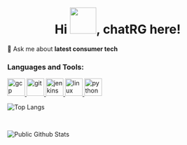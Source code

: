 <h1 align="center">Hi <img src="https://media.tenor.com/images/af1b615e4f90567a1328b7c320d3a601/tenor.gif" width="60px"/>, chatRG here!</h1> 

💬 Ask me about **latest consumer tech**


<h3 align="left">Languages and Tools:</h3>
<p align="left">
  <a href="https://cloud.google.com" target="_blank"> <img src="https://www.vectorlogo.zone/logos/google_cloud/google_cloud-icon.svg" alt="gcp" width="40" height="40"/> </a> 
  <a href="https://git-scm.com/" target="_blank"> <img src="https://www.vectorlogo.zone/logos/git-scm/git-scm-icon.svg" alt="git" width="40" height="40"/> </a> 
<!--   <a href="/" target="_blank"> <img src="https://devicons.github.io/devicon/devicon.git/icons/html5/html5-original-wordmark.svg" alt="html5" width="40" height="40"/> </a>  -->
  <a href="https://www.jenkins.io" target="_blank"> <img src="https://www.vectorlogo.zone/logos/jenkins/jenkins-icon.svg" alt="jenkins" width="40" height="40"/> </a>
  <a href="https://www.linux.org/" target="_blank"> <img src="https://www.vectorlogo.zone/logos/linux/linux-ar21.svg" alt="linux" height="40"/> </a> 
  <a href="https://www.python.org" target="_blank"> <img src="https://www.vectorlogo.zone/logos/python/python-vertical.svg" alt="python" height="40"/> </a> 
</p>

![Top Langs](https://github-readme-stats.vercel.app/api/top-langs/?username=chatrg&layout=compact&langs_count=6&theme=graywhite )

<br/>

![Public Github Stats](https://github-readme-stats.vercel.app/api?username=chatrg&show_icons=true&custom_title=Github%20Stats&theme=graywhite )


<!-- in your header -->
<link rel="stylesheet" href="https://cdn.jsdelivr.net/gh/devicons/devicon@v2.10.1/devicon.min.css">

<!-- in your body -->
<i class="devicon-html5-plain-wordmark colored"></i>

